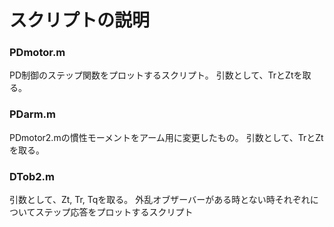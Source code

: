 # スクリプトの説明
### PDmotor.m
PD制御のステップ関数をプロットするスクリプト。
引数として、TrとZtを取る。

### PDarm.m
PDmotor2.mの慣性モーメントをアーム用に変更したもの。
引数として、TrとZtを取る。

### DTob2.m
引数として、Zt, Tr, Tqを取る。
外乱オブザーバーがある時とない時それぞれについてステップ応答をプロットするスクリプト
